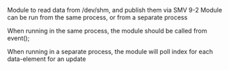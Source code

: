 Module to read data from /dev/shm, and publish them via SMV 9-2
Module can be run from the same process, or from a separate process

When running in the same process, the module should be called from event();

When running in a separate process, the module will poll index for each data-element for an update

